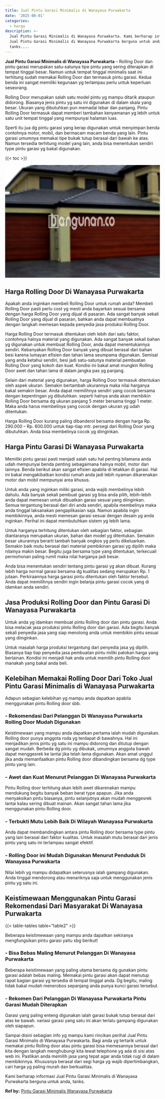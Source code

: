 ```yaml
---
title: Jual Pintu Garasi Minimalis di Wanayasa Purwakarta
date: '2025-08-01'
categories:
  - harga
description: >-
  Jual Pintu Garasi Minimalis di Wanayasa Purwakarta. Kami berharap informasi
  Jual Pintu Garasi Minimalis di Wanayasa Purwakarta berguna untuk anda,
  tanks....
---
```


**Jual Pintu Garasi Minimalis di Wanayasa Purwakarta** – Rolling Door dan pintu garasi merupakan satu-satunya tipe pintu yang sering diterapkan di tempat tinggal besar. Namun untuk tempat tinggal minimalis saat ini terhitung sudah memakai Rolling Door dan termasuk pintu garasi. Kedua benda ini sangat memiliki kegunaan yg terlampau perlu untuk keperluan seseorang.

Rolling Door merupakan salah satu model pintu yg mampu ditarik ataupun didorong. Biasanya jenis pintu yg satu ini digunakan di dalam skala yang besar. Ukuran yang dibutuhkan pun memadai lebar dan panjang. Pintu Rolling Door termasuk dapat memberi tambahan kenyamanan yg lebih untuk satu unit tempat tinggal yang mempunyai halaman luas.

Sperti itu jua dg pintu garasi yang kerap digunakan untuk menyimpan benda contohnya motor, mobil, dan bermacam macam benda yang lain. Pintu garasi umumnya memakai tipe bukak tutup berasal dari bawah ke atas. Namun tersedia terhitung model yang lain, anda bisa menentukan sendiri type pintu garasi yg bakal digunakan.

{{< toc >}}

![Jual Pintu Garasi Minimalis di Wanayasa Purwakarta](/images/pintu-garasi-34.png)

## Harga Rolling Door Di Wanayasa Purwakarta

Apakah anda inginkan membeli Rolling Door untuk rumah anda? Membeli Rolling Door pasti perlu cost yg mesti anda bayarkan sesuai bersama dengan harga Rolling Door yang dijual di pasaran. Ada sangat banyak sekali Rolling Door yang dijual di pasaran, bahkan anda dapat membuatnya dengan langkah memesan kepada penyedia jasa produksi Rolling Door.

Harga Rolling Door termasuk ditentukan oleh lebih dari satu faktor, contohnya halnya material yang digunakan. Ada sangat banyak sekali bahan yg digunakan untuk membuat Rolling Door, anda dapat menentukannya sendiri. Kebanyakan Rolling Door banyak yang dibuat berasal dari bahan besi karena lumayan efisien dan tahan lama seumpama digunakan. Semisal yang anda ketahui sendiri, besi jadi satu-satunya material pembuatan Rolling Door yang kokoh dan kuat. Kondisi ini bakal amat mungkin Rolling Door awet dan tahan lama di dalam jangka pas yg panjang.

Selain dari material yang digunakan, harga Rolling Door termasuk ditentukan oleh aspek ukuran. Semakin bertambah ukurannya maka nilai harganya bakal semakin besar. Anda dapat memilihnya sendiri yang cocok bersama dengan kepentingan yg dibutuhkan. seperti halnya anda akan membikin Rolling Door bersama dg ukuran panjang 5 meter bersama tinggi 1 meter. Maka anda harus membelinya yang cocok dengan ukuran yg udah ditentukan.

Harga Rolling Door kurang paling dibanderol bersama dengan harga Rp. 290.000 – Rp. 600.000 untuk tiap-tiap mtr. persegi dari Rolling Door yang dibutuhkan. Anda bisa membelinya cocok yg diinginkan.

## Harga Pintu Garasi Di Wanayasa Purwakarta

Memiliki pintu garasi pasti menjadi salah satu hal penting bilamana anda udah mempunyai benda penting sebagaimana halnya mobil, motor dan lainnya. Benda berikut akan sangat efisien apabila di letakkan di garasi. Hal ini bakal mengakibatkan kondisi rumah anda jadi lebih nyaman dikarenakan motor dan mobil mempunyai area khusus.

Untuk anda yang inginkan miliki garasi, anda wajib membelinya lebih dahulu. Ada banyak sekali pembuat garasi yg bisa anda pilih, lebih-lebih anda dapat memesan untuk dibuatkan garasi sesuai yang diinginkan. Semua tergantung berasal dari diri anda sendiri, apabila membelinya maka anda tinggal laksanakan pengaplikasian saja. Namun apabila ingin membikinnya, anda mesti memesan garasi sesuai dengan desain yg anda inginkan. Perihal ini dapat membutuhkan sistem yg lebih lama.

Untuk harganya terhitung ditentukan oleh sebagian faktor, sebagian diantaranya merupakan ukuran, bahan dan model yg ditentukan. Semakin besar ukurannya berarti tambah banyak ongkos yg perlu dikeluarkan. Semakin baik mutu berasal dari material pembikinan garasi yg dipilih maka nilainya makin besar. Begitu juga bersama type yang ditentukan, terkecuali permohonan paling rumit maka nilai harganya jadi besar.

Anda bisa menentukan sendiri tentang pintu garasi yg akan dibuat. Kurang lebih harga normal garasi bersama dg kualitas sedang merupakan Rp. 1 jutaan. Perkiraannya harga garasi pintu ditentukan oleh faktor tersebut. Anda dapat memilihnya sendiri ingin belanja pintu garasi cocok yang di idamkan anda sendiri.

## Jasa Produksi Rolling Door dan Pintu Garasi Di Wanayasa Purwakarta

Untuk anda yg idamkan membuat pintu Rolling door dan pintu garasi. Anda bisa melacak jasa produksi pintu Rolling door dan garasi. Ada begitu banyak sekali penyedia jasa yang siap menolong anda untuk membikin pintu sesuai yang diinginkan.

Untuk masalah harga produksi tergantung dari penyedia jasa yg dipilih. Biasanya tiap tiap penyedia jasa pembuatan pintu miliki patokan harga yang berlainan. Kondisi ini menjadi hak anda untuk memilih pintu Rolling door manakah yang bakal anda beli.

## Kelebihan Memakai Rolling Door Dari Toko Jual Pintu Garasi Minimalis di Wanayasa Purwakarta

Adapun sebagian kelebihan yg mampu anda dapatkan apabila menggunakan pintu Rolling door sbb.

### \- Rekomendasi Dari Pelanggan Di Wanayasa Purwakarta Rolling Door Mudah Digunakan

Keistimewaan yang mampu anda dapatkan pertama ialah mudah digunakan. Rolling door punya anggota roda yg terdapat di bawahnya. Hal ini menjadikan jenis pintu yg satu ini mampu didorong dan ditutup dengan sangat mudah. Berbeda dg pintu yg dibukak, umumnya anggota bawah dapat menggesrek ke lantai jika telah lama digunakan. Akan amat unggul jika anda memanfaatkan pintu Rolling door dibandingkan bersama dg type pintu yang lain.

### \- Awet dan Kuat Menurut Pelanggan Di Wanayasa Purwakarta

Pintu Rolling door terhitung akan lebih awet dikarenakan mampu mendukung begitu banyak beban berat type apapun. Jika anda menyaksikan pintu biasanya, pintu selanjutnya akan mudah menggesrek lantai kalau sering dibuat mainan. Akan sangat tahan lama jika menggunakan pintu Rolling door.

### \- Terbukti Mutu Lebih Baik Di Wilayah Wanayasa Purwakarta

Anda dapat membandingkan antara pintu Rolling door bersama type pintu yang lain berasal dari faktor kualitas. Untuk masalah mutu berasal dari jenis pintu yang satu ini terlampau sangat efektif.

### \- Rolling Door ini Mudah Digunakan Menurut Penduduk Di Wanayasa Purwakarta

Nilai lebih yg mampu didapatkan seterusnya ialah gampang digunakan. Anda tinggal mendorong atau menariknya saja untuk menggunakan jenis pintu yg satu ini.

## Keistimewaan Menggunakan Pintu Garasi Rekomendasi Dari Masyarakat Di Wanayasa Purwakarta

{{< table-tables table="table2" >}}

Beberapa keistimewaan yang mampu anda dapatkan sekiranya mengfungsikan pintu garasi yaitu sbg berikut!

### \- Bisa Bebas Maling Menurut Pelanggan Di Wanayasa Purwakarta

Beberapa keistimewaan yang paling utama bersama dg gunakan pintu garasi adalah bebas maling. Memakai pintu garasi akan dapat menutup rapat bagian garasi yg tersedia di tempat tinggal anda. Dg begitu, maling tidak bakal mudah menerobos sepanjang anda punya kunci garasi tersebut.

### \- Rekomen Dari Pelanggan Di Wanayasa Purwakarta Pintu Garasi Mudah Diterapkan

Garasi yang paling enteng digunakan ialah garasi bukak tutup berasal dari atas ke bawah. variasi garasi yang satu ini akan terlalu gampang digunakan oleh siapapun.

Sampai disini sebagian info yg mampu kami rincikan perihal Jual Pintu Garasi Minimalis di Wanayasa Purwakarta. Bagi anda yg tertarik untuk memakai pintu Rolling door atau pintu garasi bisa memesannya berasal dari kita dengan langkah menghubungi kita lewat telephone yg ada di sisi atas web ini. Pastikan anda memilih jasa yang tepat agar anda tidak rugi di dalam membikinnya. Khususnya berasal dari segi harga yg wajib dipertimbangkan, cari harga yg paling murah dan berkualitas.

Kami berharap informasi Jual Pintu Garasi Minimalis di Wanayasa Purwakarta berguna untuk anda, tanks.

**Ref by:** [Pintu Garasi Minimalis Wanayasa Purwakarta](https://id.wikipedia.org/wiki/Pintu)

